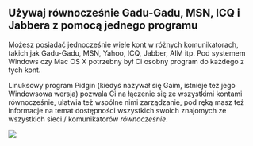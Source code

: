﻿



<h2>Używaj równocześnie Gadu-Gadu, MSN, ICQ i Jabbera z pomocą jednego programu</h2>

Możesz posiadać jednocześnie wiele kont w różnych komunikatorach, takich
jak Gadu-Gadu, MSN, Yahoo, ICQ, Jabber, AIM itp. Pod systemem Windows czy
Mac OS X potrzebny był Ci osobny program do każdego z tych kont.

Linuksowy program Pidgin (kiedyś nazywał się Gaim, istnieje też jego
Windowsowa wersja) pozwala Ci na łączenie się ze wszystkimi kontami
równocześnie, ułatwia też wspólne nimi zarządzanie, pod ręką masz
też informacje na temat dostępności wszystkich swoich znajomych
ze wszystkich sieci / komunikatorów <i>równocześnie</i>.

<img src="Images/gaim_im_services.png" />

  